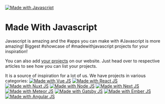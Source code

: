 [![Made with Javascript](https://madewithjavascript.club/_next/image?url=%2FMade-With-Javascript-Logo.webp&w=640&q=75)](https://madewithjavascript.club/)



# Made With Javascript
Javascript is amazing and the #apps you can make with #Javascript is more amazing! Biggest #showcase of #madewithjavascript projects for your inspiration!

You can also add [your projects](https://madewithjavascript.club/submit-project "Submit Projects for Made with Javascript") on our website. Just head over to respective articles to see how you can list your projects.

It is a source of inspiration for a lot of us. We have projects in various categories:
[![Made with Vue JS](https://madewithjavascript.netlify.app/_nuxt/uploads/87a3170-640.png)][made-with-vue-js]
[![Made with React JS](https://madewithjavascript.netlify.app/_nuxt/uploads/9617878-640.png)][made-with-react-js]
[![Made with Nuxt JS](https://madewithjavascript.netlify.app/_nuxt/uploads/c0c3590-640.png)][made-with-nuxt-js]
[![Made with Node JS](https://madewithjavascript.netlify.app/_nuxt/uploads/5f07d93-640.png)][made-with-node-js]
[![Made with Next JS](https://madewithjavascript.netlify.app/_nuxt/uploads/fe0a7fb-640.png)][made-with-next-js]
[![Made with Meteor JS](https://madewithjavascript.netlify.app/_nuxt/uploads/d467356-640.png)][made-with-meteor-js]
[![Made with Gatsby JS](https://madewithjavascript.netlify.app/_nuxt/uploads/fd332d2-640.png)][made-with-gatsby-js]
[![Made with Ember JS](https://madewithjavascript.netlify.app/_nuxt/uploads/903d166-640.png)][made-with-ember-js]
[![Made with Angular JS](https://madewithjavascript.netlify.app/_nuxt/uploads/9fea7ff-640.png)][made-with-angular-js]

[made-with-vue-js]: https://madewithjavascript.club/categories/vue-js "Made with Vue JS"
[made-with-react-js]: https://madewithjavascript.club/categories/react-js "Made with React JS"
[made-with-nuxt-js]: https://madewithjavascript.club/categories/nuxt-js "Made with Nuxt JS"
[made-with-node-js]: https://madewithjavascript.club/categories/node-js "Made with Node JS"
[made-with-next-js]: https://madewithjavascript.club/categories/next-js "Made with Next JS"
[made-with-meteor-js]: https://madewithjavascript.club/categories/meteor-js "Made with Meteor JS"
[made-with-gatsby-js]: https://madewithjavascript.club/categories/gatsby-js "Made with Gatsby JS"
[made-with-ember-js]: https://madewithjavascript.club/categories/ember-js "Made with Ember JS"
[made-with-angular-js]: https://madewithjavascript.club/categories/angular-js "Made with Angular JS"
[made-with-backbone-js]: https://madewithjavascript.club/categories/backbone-js "Made with Backbone JS"

[request-project]: https://madewithjavascript.club/submit-project "Submit a new Project to Made with Javascript Club"
